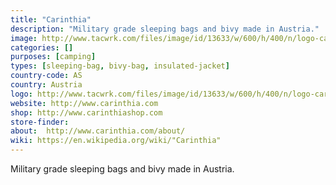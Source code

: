 ```yaml
---
title: "Carinthia"
description: "Military grade sleeping bags and bivy made in Austria."
image: http://www.tacwrk.com/files/image/id/13633/w/600/h/400/n/logo-carinthia.png
categories: []
purposes: [camping]
types: [sleeping-bag, bivy-bag, insulated-jacket]
country-code: AS
country: Austria
logo: http://www.tacwrk.com/files/image/id/13633/w/600/h/400/n/logo-carinthia.png
website: http://www.carinthia.com
shop: http://www.carinthiashop.com
store-finder:
about:  http://www.carinthia.com/about/
wiki: https://en.wikipedia.org/wiki/"Carinthia"
---
```

Military grade sleeping bags and bivy made in Austria.
